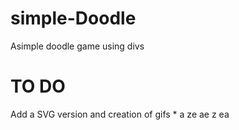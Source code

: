 # simple-Doodle

Asimple doodle game using divs 

# TO DO

Add a SVG version and creation of gifs 
*
a
ze
ae
z
ea